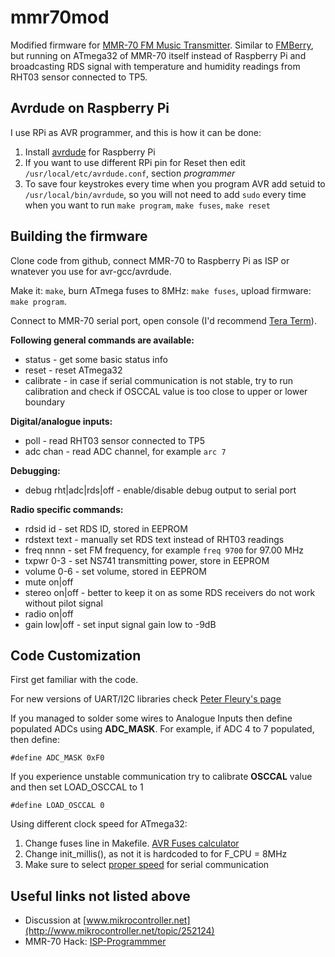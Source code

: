 mmr70mod
========

Modified firmware for [MMR-70 FM Music Transmitter](http://www.mikrocontroller.net/attachment/140251/MMR70.pdf).
Similar to [FMBerry](https://github.com/Manawyrm/FMBerry), but running on ATmega32 of MMR-70 itself instead of Raspberry Pi
and broadcasting RDS signal with temperature and humidity readings from RHT03 sensor connected to TP5.

Avrdude on Raspberry Pi
-----------------------

I use RPi as AVR programmer, and this is how it can be done:

1. Install [avrdude](http://kevincuzner.com/2013/05/27/raspberry-pi-as-an-avr-programmer/) for Raspberry Pi
2. If you want to use different RPi pin for Reset then edit `/usr/local/etc/avrdude.conf`, section *programmer*
3. To save four keystrokes every time when you program AVR add setuid to `/usr/local/bin/avrdude`, 
so you will not need to add `sudo` every time when you want to run `make program`, `make fuses`, `make reset`

Building the firmware
---------------------

Clone code from github, connect MMR-70 to Raspberry Pi as ISP or wnatever you use for avr-gcc/avrdude.

Make it: `make`, burn ATmega fuses to 8MHz: `make fuses`, upload firmware: `make program`.

Connect to MMR-70 serial port, open console (I'd recommend [Tera Term](http://ttssh2.sourceforge.jp/index.html.en)).

**Following general commands are available:**
* status - get some basic status info
* reset  - reset ATmega32
* calibrate - in case if serial communication is not stable, try to run calibration and check if OSCCAL value is too close to upper or lower boundary

**Digital/analogue inputs:**
* poll - read RHT03 sensor connected to TP5
* adc chan - read ADC channel, for example `arc 7`

**Debugging:**
* debug rht|adc|rds|off - enable/disable debug output to serial port

**Radio specific commands:**
* rdsid id - set RDS ID, stored in EEPROM
* rdstext text - manually set RDS text instead of RHT03 readings
* freq nnnn - set FM frequency, for example `freq 9700` for 97.00 MHz
* txpwr 0-3 - set NS741 transmitting power, store in EEPROM
* volume 0-6 - set volume, stored in EEPROM
* mute on|off
* stereo on|off - better to keep it on as some RDS receivers  do not work without pilot signal
* radio on|off
* gain low|off - set input signal gain low to -9dB


Code Customization
------------------

First get familiar with the code. 

For new versions of UART/I2C libraries check
[Peter Fleury's page](http://homepage.hispeed.ch/peterfleury/avr-software.html)

If you managed to solder some wires to Analogue Inputs then define populated ADCs using **ADC_MASK**.
For example, if ADC 4 to 7 populated, then define:
```
#define ADC_MASK 0xF0
```

If you experience unstable communication try to calibrate **OSCCAL** value and then set LOAD_OSCCAL to 1
```
#define LOAD_OSCCAL 0
```

Using different clock speed for ATmega32:
1. Change fuses line in Makefile. [AVR Fuses calculator](http://www.engbedded.com/fusecalc)
2. Change init_millis(), as not it is hardcoded to for F_CPU = 8MHz
3. Make sure to select [proper speed](http://www.wormfood.net/avrbaudcalc.php) for serial communication

Useful links not listed above
-----------------------------

* Discussion at [www.mikrocontroller.net](http://www.mikrocontroller.net/topic/252124)
* MMR-70 Hack: [ISP-Programmmer](http://www.elektronik-labor.de/AVR/MMR70_2.html)
